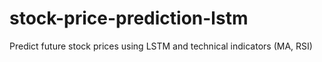 # stock-price-prediction-lstm
Predict future stock prices using LSTM and technical indicators (MA, RSI)
